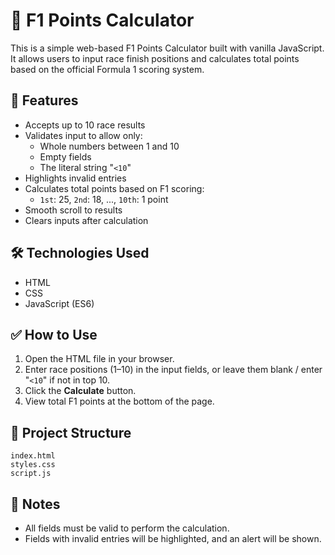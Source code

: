 # 🏁 F1 Points Calculator

This is a simple web-based F1 Points Calculator built with vanilla JavaScript. It allows users to input race finish positions and calculates total points based on the official Formula 1 scoring system.

## 🚀 Features

- Accepts up to 10 race results  
- Validates input to allow only:
  - Whole numbers between 1 and 10
  - Empty fields
  - The literal string "`<10`"
- Highlights invalid entries
- Calculates total points based on F1 scoring:
  - `1st`: 25, `2nd`: 18, ..., `10th`: 1 point
- Smooth scroll to results
- Clears inputs after calculation

## 🛠️ Technologies Used

- HTML  
- CSS  
- JavaScript (ES6)

## ✅ How to Use

1. Open the HTML file in your browser.  
2. Enter race positions (1–10) in the input fields, or leave them blank / enter "`<10`" if not in top 10.  
3. Click the **Calculate** button.  
4. View total F1 points at the bottom of the page.

## 📁 Project Structure

```
index.html
styles.css
script.js
```

## 📝 Notes

- All fields must be valid to perform the calculation.
- Fields with invalid entries will be highlighted, and an alert will be shown.
